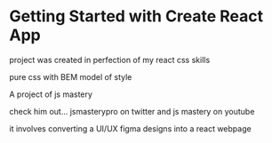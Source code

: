 # Getting Started with Create React App
project was created in perfection of my react css skills 

pure css with BEM model of style

A project of js mastery

check him out... jsmasterypro on twitter and js mastery on youtube

it involves converting a UI/UX figma designs into a react webpage